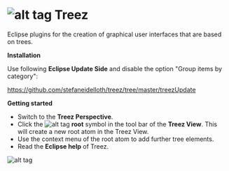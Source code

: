 # ![alt tag](https://github.com/stefaneidelloth/treez/blob/master/treez.png) Treez

Eclipse plugins for the creation of graphical user interfaces that are based on trees.

**Installation**

Use following **Eclipse Update Side** and disable the option "Group items by category":

https://github.com/stefaneidelloth/treez/tree/master/treezUpdate

**Getting started**

* Switch to the **Treez Perspective**.
* Click the ![alt tag](https://github.com/stefaneidelloth/treez/blob/master/treezCore/icons/root.png) **root** symbol in the tool bar of the **Treez View**. This will create a new root atom in the Treez View.
* Use the context menu of the root atom to add further tree elements. 
* Read the **Eclipse help** of Treez. 


![alt tag](https://github.com/stefaneidelloth/treez/blob/master/Treez_Screenshot.png)
